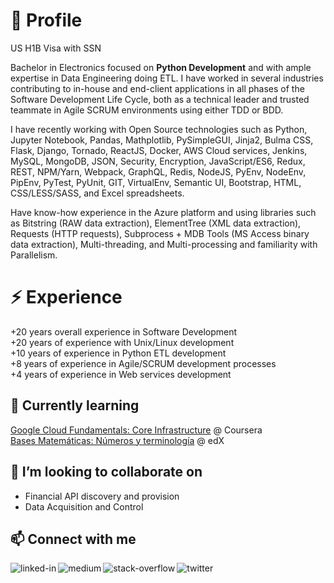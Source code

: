 # 👋 Profile

US H1B Visa with SSN<br />

Bachelor in Electronics focused on **Python Development** and with ample expertise in Data Engineering doing ETL. I have worked in several industries contributing to in-house and end-client applications in all phases of the Software Development Life Cycle, both as a technical leader and trusted teammate in Agile SCRUM environments using either TDD or BDD.

I have recently working with Open Source technologies such as Python, Jupyter Notebook, Pandas, Mathplotlib, PySimpleGUI, Jinja2, Bulma CSS, Flask, Django, Tornado, ReactJS, Docker, AWS Cloud services, Jenkins, MySQL, MongoDB, JSON, Security, Encryption, JavaScript/ES6, Redux, REST, NPM/Yarn, Webpack, GraphQL, Redis, NodeJS, PyEnv, NodeEnv, PipEnv, PyTest, PyUnit, GIT, VirtualEnv, Semantic UI, Bootstrap, HTML, CSS/LESS/SASS, and Excel spreadsheets.

Have know-how experience in the Azure platform and using libraries such as Bitstring (RAW data extraction), ElementTree (XML data extraction), Requests (HTTP requests), Subprocess + MDB Tools (MS Access binary data extraction), Multi-threading, and Multi-processing and familiarity with Parallelism.

# ⚡ Experience

+20 years overall experience in Software Development<br />
+20 years of experience with Unix/Linux development<br />
 +10 years of experience in Python ETL development<br />
 +8 years of experience in Agile/SCRUM development processes<br />
 +4 years of experience in Web services development

## 🌱 Currently learning
[Google Cloud Fundamentals: Core Infrastructure](https://www.coursera.org/learn/gcp-fundamentals) @ Coursera<br />
[Bases Matemáticas: Números y terminología](https://learning.edx.org/course/course-v1:UPValenciaX+BMN101x+1T2021/home) @ edX

## 👯 I’m looking to collaborate on
- Financial API discovery and provision
- Data Acquisition and Control

## 📫 Connect with me
[<img align="left" alt="linked-in" src="https://img.shields.io/badge/linkedin-%230077B5.svg?&style=for-the-badge&logo=linkedin&logoColor=white" />](https://www.linkedin.com/in/franciscobenavides/)
[<img align="left" alt="medium" src="https://img.shields.io/badge/medium-%2312100E.svg?&style=for-the-badge&logo=medium&logoColor=white" />](https://medium.com/@francisco.benavides)
[<img align="left" alt="stack-overflow" src="https://img.shields.io/badge/stack%20overflow-FE7A16?logo=stack-overflow&logoColor=white&style=for-the-badge" />](https://stackoverflow.com/users/982446/francisco)
[<img align="left" alt="twitter" src="https://img.shields.io/badge/twitter-%231DA1F2.svg?&style=for-the-badge&logo=twitter&logoColor=white" />](https://twitter.com/fbenavides)
<!--
**fbenavides69/fbenavides69** is a ✨ _special_ ✨ repository because its `README.md` (this file) appears on your GitHub profile.

Here are some ideas to get you started:

- 🔭 I’m currently working on ...
- 🌱 I’m currently learning ...
- 👯 I’m looking to collaborate on ...
- 🤔 I’m looking for help with ...
- 💬 Ask me about ...
- 📫 How to reach me: ...
- 😄 Pronouns: ...
- ⚡ Fun fact: ...
-->

